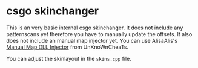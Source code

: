 # csgo skinchanger
This is an very basic internal csgo skinchanger. It does not include any patternscans yet therefore you have to manually update the offsets. It also does not include an manual map injector yet. You can use AlisaAlis's [Manual Map DLL Injector](https://www.unknowncheats.me/forum/general-programming-and-reversing/209939-alisaalis-manual-map-dll-injector-x86-x64.html) from UnKnoWnCheaTs.

You can adjust the skinlayout in the `skins.cpp` file.
